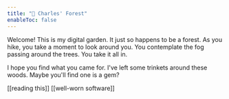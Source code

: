 ```yaml
---
title: "🌲 Charles' Forest"
enableToc: false
---
```


Welcome!
This is my digital garden.
It just so happens to be a forest.
As you hike, you take a moment to look around you.
You contemplate the fog passing around the trees.
You take it all in.

I hope you find what you came for.
I've left some trinkets around these woods.
Maybe you'll find one is a gem?


[[reading this]]
[[well-worn software]]